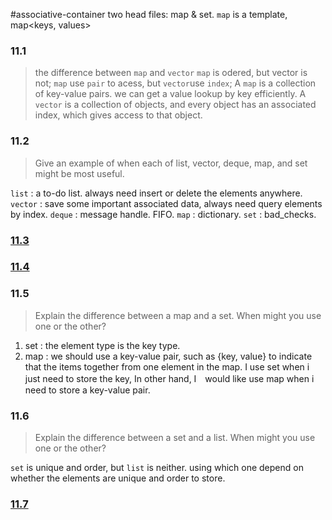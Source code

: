 #associative-container
two head files: map & set.
`map` is a template, map<keys, values>

### 11.1
> the difference between `map` and `vector`
`map` is odered, but vector is not;
`map` use `pair` to acess, but `vector`use `index`;
> A `map` is a collection of key-value pairs. we can get a value lookup by key efficiently.
> A `vector` is a collection of objects, and every object has an associated index, which gives access to that object.

### 11.2
>Give an example of when each of list, vector, deque, map, and set might be most useful.

`list` : a to-do list. always need insert or delete the elements anywhere.
`vector` : save some important associated data, always need query elements by index.
`deque` : message handle. FIFO.
`map` : dictionary.
`set` : bad_checks.


### [11.3](ex11.3.cpp)

### [11.4](ex11.4.cpp)

### 11.5
> Explain the difference between a map and a set. When might you use one or the other?
1. set : the element type is the key type.
2. map : we should use a key-value pair, such as {key, value} to indicate that the items together from one element in the map.
I use set when i just need to store the key, In other hand, I　would like use map when i need to store a key-value pair.

### 11.6 
> Explain the difference between a set and a list. When might you use one or the other?

`set` is unique and order, but `list` is neither. using which one depend on whether the elements are unique and order to store.

### [11.7](ex11.7.cpp)
